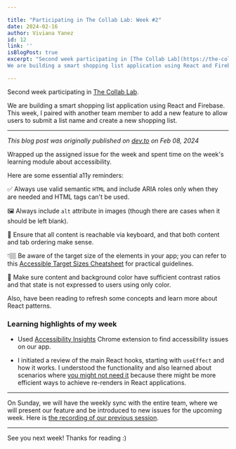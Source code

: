 ```yaml
---

title: "Participating in The Collab Lab: Week #2"
date: 2024-02-16
author: Viviana Yanez
id: 12
link: ''
isBlogPost: true
excerpt: "Second week participating in [The Collab Lab](https://the-collab-lab.codes/).
We are building a smart shopping list application using React and Firebase. This week, I paired with another team member to add a new feature to allow users to submit a list name and create a new shopping list."

---
```


Second week participating in [The Collab Lab](https://the-collab-lab.codes/).

We are building a smart shopping list application using React and Firebase. This week, I paired with another team member to add a new feature to allow users to submit a list name and create a new shopping list.

---

_This blog post was originally published on [dev.to](https://dev.to/vivitt/participating-in-the-collab-lab-week-1-3gg6) on Feb 08, 2024_


Wrapped up the assigned issue for the week and spent time on the week's learning module about accessibility. 

Here are some essential a11y reminders:

✅ Always use valid semantic ``HTML`` and include ARIA roles only when they are needed and HTML tags can't be used.

🖼️ Always include ``alt`` attribute in images (though there are cases when it should be left blank).

🎹 Ensure that all content is reachable via keyboard, and that both content and tab ordering make sense.

👇🏽 Be aware of the target size of the elements in your app; you can refer to this [Accessible Target Sizes Cheatsheet](https://www.smashingmagazine.com/2023/04/accessible-tap-target-sizes-rage-taps-clicks/#:~:text=It's%20worth%20noting%20that%20according,%2C%20the%20larger%2C%20the%20better.) for practical guidelines.

🎨 Make sure content and background color have sufficient contrast ratios and that state is not expressed to users using only color. 

Also, have been reading to refresh some concepts and learn more about React patterns.

### Learning highlights of my week

- Used [Accessibility Insights](https://accessibilityinsights.io/) Chrome extension to find accessibility issues on our app.

- I initiated a review of the main React hooks, starting with ``useEffect`` and how it works. I understood the functionality and also learned about scenarios where [you might not need it](https://dev.to/vivitt/react-hooks-when-not-to-use-useeffects-1bbb) because there might be more efficient ways to achieve re-renders in React applications.

---

On Sunday, we will have the weekly sync with the entire team, where we will present our feature and be introduced to new issues for the upcoming week.
Here is [the recording of our previous session](https://www.youtube.com/embed/VNNn13xkFhc?si=kjQUvcQVjbsxPmxD).

---



See you next week! Thanks for reading :)
